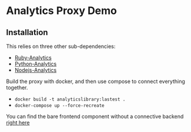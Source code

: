 # Analytics Proxy Demo
## Installation

This relies on three other sub-dependencies:
- [Ruby-Analytics](https://github.com/notjrbauer/ruby-analytics)  
- [Python-Analytics](https://github.com/notjrbauer/python-analytics)  
- [Nodejs-Analytics](https://github.com/notjrbauer/nodejs-analytics)  

Build the proxy with docker, and then use compose to connect everything together.

- `docker build -t analyticslibrary:lastest .`
- `docker-compose up --force-recreate`

You can find the bare frontend component without a connective backend [right here](https://notjrbauer.github.io/analytics-react/)


